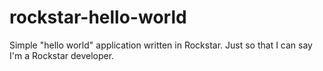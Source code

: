 # rockstar-hello-world
Simple "hello world" application written in Rockstar. Just so that I can say I'm a Rockstar developer.
